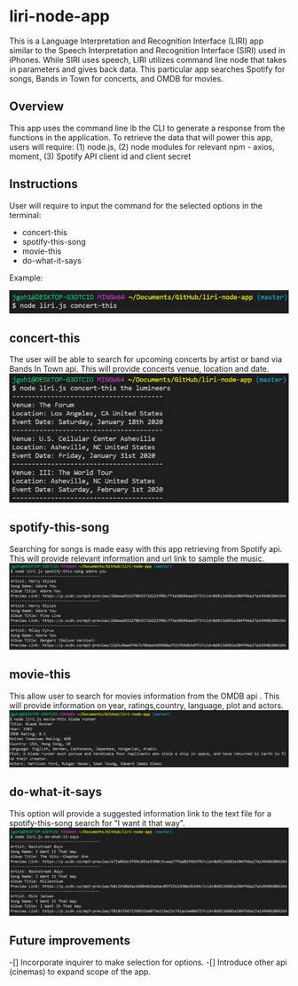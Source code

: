 # liri-node-app
This is a Language Interpretation and Recognition Interface (LIRI) app similar to the Speech Interpretation and Recognition Interface (SIRI) used in iPhones. While SIRI uses speech, LIRI utilizes command line node that takes in parameters and gives back data. This particular app searches Spotify for songs, Bands in Town for concerts, and OMDB for movies.

## Overview
This app uses the command line ib the CLI to generate a response from the functions in the application. To retrieve the data that will power this app, users will require:
(1) node.js, 
(2) node modules for relevant npm - axios, moment, 
(3) Spotify API client id and client secret

## Instructions
User will require to input the command for the selected options in the terminal:
- concert-this
- spotify-this-song
- movie-this
- do-what-it-says

Example:

![concert](images/concert-this.png)

## concert-this
The user will be able to search for upcoming concerts by artist or band via Bands In Town api. This will provide concerts venue, location and date.
![concert2](images/concert-this2.png)

## spotify-this-song
Searching for songs is made easy with this app retrieving from Spotify api. This will provide relevant information and url link to sample the music.
![song2](images/spotify-this-song2.png)

## movie-this
This allow user to search for movies information from the OMDB api . This will provide information on year, ratings,country, language, plot and actors.
![movie2](images/movie-this2.png)

## do-what-it-says
This option will provide a suggested information link to the text file for a spotify-this-song search for "I want it that way".
![do-what-it-says2](images/do-what-it-says2.png)

## Future improvements
-[] Incorporate inquirer to make selection for options.
-[] Introduce other api (cinemas) to expand scope of the app.
